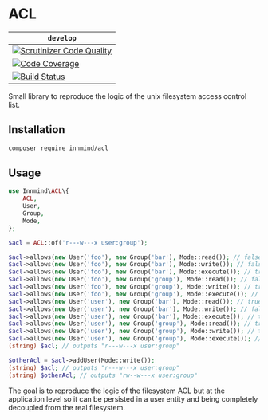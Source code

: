 # ACL

| `develop` |
|-----------|
| [![Scrutinizer Code Quality](https://scrutinizer-ci.com/g/Innmind/ACL/badges/quality-score.png?b=develop)](https://scrutinizer-ci.com/g/Innmind/ACL/?branch=develop) |
| [![Code Coverage](https://scrutinizer-ci.com/g/Innmind/ACL/badges/coverage.png?b=develop)](https://scrutinizer-ci.com/g/Innmind/ACL/?branch=develop) |
| [![Build Status](https://scrutinizer-ci.com/g/Innmind/ACL/badges/build.png?b=develop)](https://scrutinizer-ci.com/g/Innmind/ACL/build-status/develop) |

Small library to reproduce the logic of the unix filesystem access control list.

## Installation

```sh
composer require innmind/acl
```

## Usage

```php
use Innmind\ACL\{
    ACL,
    User,
    Group,
    Mode,
};

$acl = ACL::of('r---w---x user:group');

$acl->allows(new User('foo'), new Group('bar'), Mode::read()); // false
$acl->allows(new User('foo'), new Group('bar'), Mode::write()); // false
$acl->allows(new User('foo'), new Group('bar'), Mode::execute()); // true
$acl->allows(new User('foo'), new Group('group'), Mode::read()); // false
$acl->allows(new User('foo'), new Group('group'), Mode::write()); // true
$acl->allows(new User('foo'), new Group('group'), Mode::execute()); // true
$acl->allows(new User('user'), new Group('bar'), Mode::read()); // true
$acl->allows(new User('user'), new Group('bar'), Mode::write()); // false
$acl->allows(new User('user'), new Group('bar'), Mode::execute()); // true
$acl->allows(new User('user'), new Group('group'), Mode::read()); // true
$acl->allows(new User('user'), new Group('group'), Mode::write()); // true
$acl->allows(new User('user'), new Group('group'), Mode::execute()); // true
(string) $acl; // outputs "r---w---x user:group"

$otherAcl = $acl->addUser(Mode::write());
(string) $acl; // outputs "r---w---x user:group"
(string) $otherAcl; // outputs "rw--w---x user:group"
```

The goal is to reproduce the logic of the filesystem ACL but at the application level so it can be persisted in a user entity and being completely decoupled from the real filesystem.
